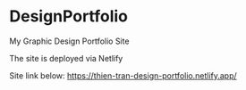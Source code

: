 # DesignPortfolio

My Graphic Design Portfolio Site

The site is deployed via Netlify

Site link below:
https://thien-tran-design-portfolio.netlify.app/
